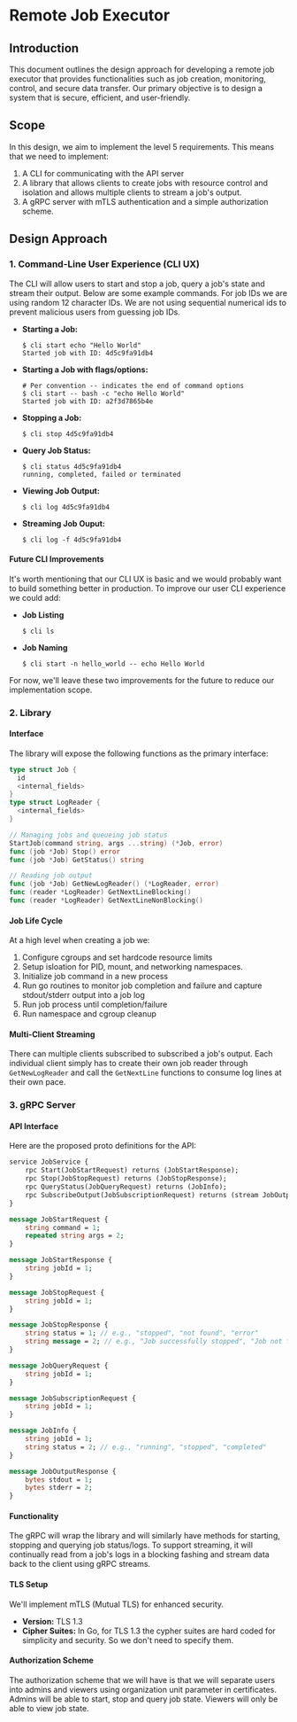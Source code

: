 
# Remote Job Executor

## **Introduction**
This document outlines the design approach for developing a remote job executor that provides functionalities such as job creation, monitoring, control, and secure data transfer. Our primary objective is to design a system that is secure, efficient, and user-friendly.

## **Scope**

In this design, we aim to implement the level 5 requirements. This means that we need to implement:

1. A CLI for communicating with the API server
2. A library that allows clients to create jobs with resource control and isolation and allows multiple clients to stream a job's output.
3. A gRPC server with mTLS authentication and a simple authorization scheme.   


## **Design Approach**

### **1. Command-Line User Experience (CLI UX)**

The CLI will allow users to start and stop a job, query a job's state and stream their output. Below are some example commands. For job IDs we are using random 12 character IDs. We are not using sequential numerical ids to prevent malicious users from guessing job IDs.   

* **Starting a Job:**  
  ```
  $ cli start echo "Hello World" 
  Started job with ID: 4d5c9fa91db4
  ```

* **Starting a Job with flags/options:**
  ```
  # Per convention -- indicates the end of command options
  $ cli start -- bash -c "echo Hello World"
  Started job with ID: a2f3d7865b4e
  ```

* **Stopping a Job:**  
  ```
  $ cli stop 4d5c9fa91db4
  ```

* **Query Job Status:**
  ```
  $ cli status 4d5c9fa91db4
  running, completed, failed or terminated 
  ```

* **Viewing Job Output:**  
  ```
  $ cli log 4d5c9fa91db4
  ```

* **Streaming Job Ouput:**
  ```
  $ cli log -f 4d5c9fa91db4
  ```

#### **Future CLI Improvements**

It's worth mentioning that our CLI UX is basic and we would probably want to build something better in production. To improve our user CLI experience we could add:

* **Job Listing**
  ```
  $ cli ls
  ```

* **Job Naming**
  ```
  $ cli start -n hello_world -- echo Hello World 
  ```

For now, we'll leave these two improvements for the future to reduce our implementation scope. 

### **2. Library**

#### **Interface**

The library will expose the following functions as the primary interface:

```go
type struct Job {
  id
  <internal_fields>
}
type struct LogReader {
  <internal_fields>
}

// Managing jobs and queueing job status
StartJob(command string, args ...string) (*Job, error)
func (job *Job) Stop() error
func (job *Job) GetStatus() string

// Reading job output
func (job *Job) GetNewLogReader() (*LogReader, error)
func (reader *LogReader) GetNextLineBlocking()
func (reader *LogReader) GetNextLineNonBlocking()
```
#### **Job Life Cycle**

At a high level when creating a job we:
1. Configure cgroups and set hardcode resource limits 
2. Setup isloation for PID, mount, and networking namespaces.
3. Initialize job command in a new process
4. Run go routines to monitor job completion and failure and capture stdout/stderr output into a job log
5. Run job process until completion/failure
6. Run namespace and cgroup cleanup 

#### **Multi-Client Streaming**

There can multiple clients subscribed to subscribed a job's output. Each individual client simply has to create their own job reader through `GetNewLogReader` and call the `GetNextLine` functions to consume log lines at their own pace. 

### **3. gRPC Server**

#### **API Interface**

Here are the proposed proto definitions for the API:

```proto
service JobService {
    rpc Start(JobStartRequest) returns (JobStartResponse);
    rpc Stop(JobStopRequest) returns (JobStopResponse);
    rpc QueryStatus(JobQueryRequest) returns (JobInfo);
    rpc SubscribeOutput(JobSubscriptionRequest) returns (stream JobOutputResponse); // Updated for streaming
}

message JobStartRequest {
    string command = 1;
    repeated string args = 2;
}

message JobStartResponse {
    string jobId = 1;
}

message JobStopRequest {
    string jobId = 1;
}

message JobStopResponse {
    string status = 1; // e.g., "stopped", "not found", "error"
    string message = 2; // e.g., "Job successfully stopped", "Job not found", etc.
}

message JobQueryRequest {
    string jobId = 1;
}

message JobSubscriptionRequest {
    string jobId = 1;
}

message JobInfo {
    string jobId = 1;
    string status = 2; // e.g., "running", "stopped", "completed"
}

message JobOutputResponse {
    bytes stdout = 1;
    bytes stderr = 2;
}
```

#### **Functionality**

The gRPC will wrap the library and will similarly have methods for starting, stopping and querying job status/logs. To support streaming, it will continually read from a job's logs in a blocking fashing and stream data back to the client using gRPC streams.  

#### **TLS Setup**
We'll implement mTLS (Mutual TLS) for enhanced security.
* **Version:** TLS 1.3
* **Cipher Suites:** In Go, for TLS 1.3 the cypher suites are hard coded for simplicity and security. So we don't need to specify them.

#### Authorization Scheme 

The authorization scheme that we will have is that we will separate users into admins and viewers using organization unit parameter in certificates. Admins will be able to start, stop and query job state. Viewers will only be able to view job state.

